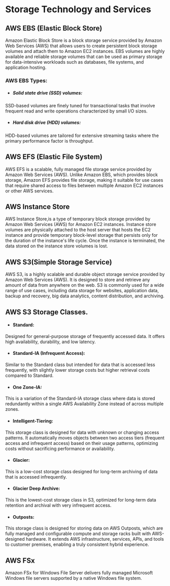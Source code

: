 # Storage Technology and Services

## AWS EBS (Elastic Block Store)

Amazon Elastic Block Store is a block storage service provided by Amazon Web Services (AWS) that allows users to create persistent block storage volumes and attach them to Amazon EC2 instances.
EBS volumes are highly available and reliable storage volumes that can be used as primary storage for data-intensive workloads such as databases, file systems, and application hosting. 

### AWS EBS Types:

* ##### Solid state drive (SSD) volumes:

SSD-based volumes are finely tuned for transactional tasks that involve frequent read and write operations characterized by small I/O sizes.

* ##### Hard disk drive (HDD) volumes:

HDD-based volumes are tailored for extensive streaming tasks where the primary performance factor is throughput.

## AWS EFS (Elastic File System)

AWS EFS is a scalable, fully managed file storage service provided by Amazon Web Services (AWS).
Unlike Amazon EBS, which provides block storage, Amazon EFS provides file storage, making it suitable for use cases that require shared access to files between multiple Amazon EC2 instances or other AWS services.

## AWS Instance Store

AWS Instance Store,is a type of temporary block storage provided by Amazon Web Services (AWS) for Amazon EC2 instances. Instance store volumes are physically attached to the host server that hosts the EC2 instance and provide temporary block-level storage that persists only for the duration of the instance's life cycle. Once the instance is terminated, the data stored on the instance store volumes is lost.

## AWS S3(Simple Storage Service)

AWS S3, is a highly scalable and durable object storage service provided by Amazon Web Services (AWS). It is designed to store and retrieve any amount of data from anywhere on the web. S3 is commonly used for a wide range of use cases, including data storage for websites, application data, backup and recovery, big data analytics, content distribution, and archiving.

## AWS S3 Storage Classes.

* #### Standard:

Designed for general-purpose storage of frequently accessed data. It offers high availability, durability, and low latency.

* #### Standard-IA (Infrequent Access):	

Similar to the Standard class but intended for data that is accessed less frequently, with slightly lower storage costs but higher retrieval costs compared to Standard.

* #### One Zone-IA:

This is a variation of the Standard-IA storage class where data is stored redundantly within a single AWS Availability Zone instead of across multiple zones.

* #### Intelligent-Tiering:

This storage class is designed for data with unknown or changing access patterns. 
It automatically moves objects between two access tiers (frequent access and infrequent access) based on their usage patterns, optimizing costs without sacrificing performance or availability.

* #### Glacier:

This is a low-cost storage class designed for long-term archiving of data that is accessed infrequently.

* #### Glacier Deep Archive:

This is the lowest-cost storage class in S3, optimized for long-term data retention and archival with very infrequent access.

* #### Outposts:

This storage class is designed for storing data on AWS Outposts, which are fully managed and configurable compute and storage racks built with AWS-designed hardware. It extends AWS infrastructure, services, APIs, and tools to customer premises, enabling a truly consistent hybrid experience.

## AWS FSx

Amazon FSx for Windows File Server delivers fully managed Microsoft Windows file servers supported by a native Windows file system.

